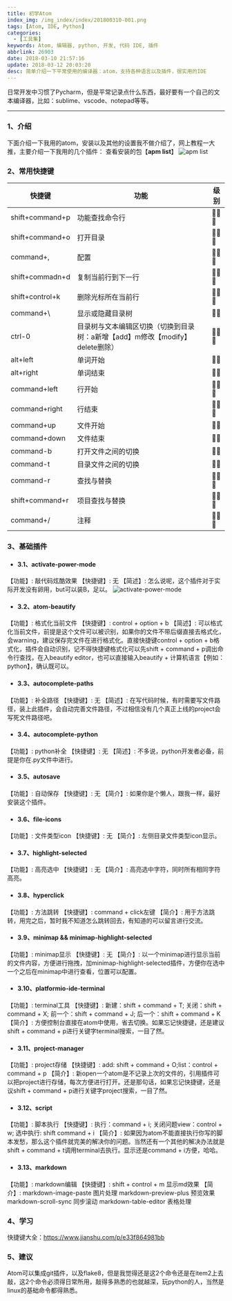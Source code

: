 ```yaml
---
title: 初学Atom
index_img: /img_index/index/201800310-001.png
tags: [Atom, IDE, Python]
categories:
  - [工具集]
keywords: Atom, 编辑器, python, 开发, 代码 IDE, 插件
abbrlink: 26903
date: 2018-03-10 21:57:16
update: 2018-03-12 20:03:20
desc: 简单介绍一下平常使用的编译器：atom，支持各种语言以及插件，很实用的IDE
---
```


日常开发中习惯了Pycharm，但是平常记录点什么东西，最好要有一个自己的文本编译器，比如：sublime、vscode、notepad等等。

<!--more-->
<hr />

### 1、介绍
下面介绍一下我用的atom，安装以及其他的设置我不做介绍了，网上教程一大推，主要介绍一下我用的几个插件：
查看安装的包【**apm list**】
 ![apm list](chuxueatom_list.jpg)

### 2、常用快捷键
| 快捷键          | 功能                                                                          | 级别   |
| --------------- | ----------------------------------------------------------------------------- | ------ |
| shift+command+p | 功能查找命令行                                                                | 🌟🌟🌟 |
| shift+command+o | 打开目录                                                                      | 🌟🌟🌟 |
| command+,       | 配置                                                                          | 🌟🌟🌟 |
| shift+commadn+d | 复制当前行到下一行                                                            | 🌟🌟🌟 |
| shift+control+k | 删除光标所在当前行                                                            | 🌟🌟🌟 |
| command+\       | 显示或隐藏目录树                                                              | 🌟🌟   |
| ctrl-0          | 目录树与文本编辑区切换（切换到目录树：a新增【add】m修改【modify】delete删除） | 🌟🌟🌟 |
| alt+left        | 单词开始                                                                      | 🌟🌟   |
| alt+right       | 单词结束                                                                      | 🌟🌟   |
| command+left    | 行开始                                                                        | 🌟🌟🌟 |
| command+right   | 行结束                                                                        | 🌟🌟🌟 |
| command+up      | 文件开始                                                                      | 🌟🌟   |
| command+down    | 文件结束                                                                      | 🌟🌟   |
| command-b       | 打开文件之间的切换                                                            | 🌟🌟   |
| command-t       | 目录文件之间的切换                                                            | 🌟🌟   |
| command-r       | 查找与替换                                                                    | 🌟🌟🌟 |
| shift+command+r | 项目查找与替换                                                                | 🌟🌟🌟 |
| command+/       | 注释                                                                          | 🌟🌟🌟 |

### 3、基础插件
* #### 3.1、activate-power-mode
【功能】: 敲代码炫酷效果
【快捷键】: 无
【简述】: 怎么说呢，这个插件对于实际开发没有卵用，but可以装B，足以。
![activate-power-mode](chuxueatom_power.jpg)
* #### 3.2、atom-beautify
【功能】: 格式化当前文件
【快捷键】: control + option + b
【简述】: 可以格式化当前文件，前提是这个文件可以被识别，如果你的文件不带后缀直接去格式化，会warning，建议保存完文件在进行格式化。直接快捷键control + option + b格式化，插件会自动识别，记不得快捷键格式化可以先shift + command + p调出命令行查找，在入beautify editor，也可以直接输入beautify + 计算机语言【例如：python】，确认既可以。
* #### 3.3、autocomplete-paths
【功能】: 补全路径
【快捷键】: 无
【简述】: 在写代码时候，有时需要写文件路径，装上此插件，会自动完善文件路径，不过相信没有几个真正上线的project会写死文件路径吧。
* #### 3.4、autocomplete-python
【功能】: python补全
【快捷键】: 无
【简述】: 不多说，python开发者必备，前提是你在.py文件中进行。
* #### 3.5、autosave
【功能】: 自动保存
【快捷键】: 无
【简介】: 如果你是个懒人，跟我一样，最好安装这个插件。
* #### 3.6、file-icons
【功能】: 文件类型icon
【快捷键】: 无
【简介】: 左侧目录文件类型icon显示。
* #### 3.7、highlight-selected
【功能】: 高亮选中
【快捷键】: 无
【简介】: 高亮选中字符，同时所有相同字符高亮。
* #### 3.8、hyperclick
【功能】: 方法跳转
【快捷键】: command + click左键
【简介】: 用于方法跳转，用完之后，暂时我不知道怎么跳转回去，有知道的可以留言进行交流。
* #### 3.9、minimap && minimap-highlight-selected
【功能】: minimap显示
【快捷键】: 无
【简介】: 以一个minimap进行显示当前的文件内容，方便进行拖拽，加minimap-highlight-selected插件，方便你在选中一个之后在minimap中进行查看，位置可以配置。
* #### 3.10、platformio-ide-terminal
【功能】: terminal工具
【快捷键】: 新建：shift + command + T; 关闭：shift + command + X; 前一个：shift + command + J; 后一个：shift + command + K
【简介】: 方便控制台直接在atom中使用，省去切换。如果忘记快捷键，还是建议shift + command + p进行关键字terminal搜索，一目了然。
* #### 3.11、project-manager
【功能】: project存储
【快捷键】: add: shift + command + O;list：control + command + p
【简介】: 新open一个atom是不记录上次的文件的，引用插件可以把project进行存储，每次方便进行打开。还是那句话，如果忘记快捷键，还是议shift + command + p进行关键字project搜索，一目了然。
* #### 3.12、script
【功能】: 脚本执行
【快捷键】: 执行：command + i; 关闭问题view：control + w; 选中执行: shift command + i
【简介】: 如果因为atom不能直接执行你写的脚本发愁，那么这个插件就完美的解决你的问题。当然还有一个其他的解决办法就是shift + command + t调用terminal去执行。显示还是command + i方便，哈哈。
* #### 3.13、markdown
【功能】: markdown编辑
【快捷键】: shift + control + m 显示md效果
【简介】:
markdown-image-paste 图片处理
markdown-preview-plus 预览效果
markdown-scroll-sync 同步滚动
markdown-table-editor 表格处理

### 4、学习
快捷键大全：https://www.jianshu.com/p/e33f864981bb

### 5、建议
Atom可以集成git插件，以及flake8，但是我觉得还是这2个命令还是在item2上去敲，这2个命令必须得日常所用，敲得多熟悉的也就越深，玩python的人，当然是linux的基础命令都得熟悉。
